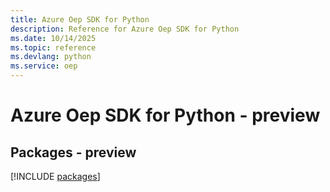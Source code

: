 ```yaml
---
title: Azure Oep SDK for Python
description: Reference for Azure Oep SDK for Python
ms.date: 10/14/2025
ms.topic: reference
ms.devlang: python
ms.service: oep
---
```

# Azure Oep SDK for Python - preview
## Packages - preview
[!INCLUDE [packages](oep-index.md)]